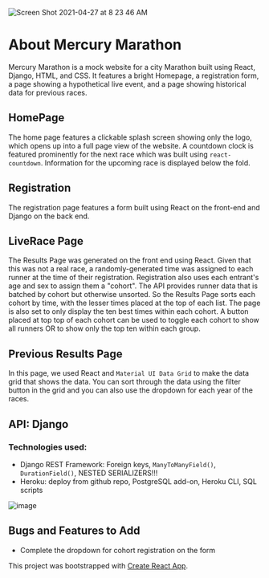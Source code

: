 ![Screen Shot 2021-04-27 at 8 23 46 AM](https://user-images.githubusercontent.com/26289436/116240508-e90b4c80-a731-11eb-8637-a3a9ed438b2e.png)

# About Mercury Marathon
Mercury Marathon is a mock website for a city Marathon built using React, Django, HTML, and CSS. It features a bright Homepage, a registration form, a page showing a hypothetical live event, and a page showing historical data for previous races.

## HomePage
The home page features a clickable splash screen showing only the logo, which opens up into a full page view of the website. A countdown clock is featured prominently for the next race which was built using `react-countdown`. Information for the upcoming race is displayed below the fold.

## Registration
The registration page features a form built using React on the front-end and Django on the back end.

## LiveRace Page
The Results Page was generated on the front end using React.  Given that this was not a real race, a randomly-generated time was assigned to each runner at the time of their registration.  Registration also uses each entrant's age and sex to assign them a "cohort". The API provides runner data that is batched by cohort but otherwise unsorted.  So the Results Page sorts each cohort by time, with the lesser times placed at the top of each list.  The page is also set to only display the ten best times within each cohort.  A button placed at top top of each cohort can be used to toggle each cohort to show all runners OR to show only the top ten within each group.

## Previous Results Page
In this page, we used React and `Material UI Data Grid` to make the data grid that shows the data. You can sort through the data using the filter button in the grid and you can also use the dropdown for each year of the races.

## API: Django
### Technologies used:
- Django REST Framework: Foreign keys, `ManyToManyField()`, `DurationField()`, NESTED SERIALIZERS!!!
- Heroku: deploy from github repo, PostgreSQL add-on, Heroku CLI, SQL scripts

![image](https://user-images.githubusercontent.com/26289436/116245476-fd9e1380-a736-11eb-90ed-06bb9cbb13ab.png)

## Bugs and Features to Add
- Complete the dropdown for cohort registration on the form

This project was bootstrapped with [Create React App](https://github.com/facebook/create-react-app).
